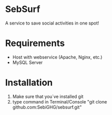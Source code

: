 # SebSurf
A service to save social activities in one spot!

# Requirements

 - Host with webservice (Apache, Nginx, etc.)
 - MySQL Server

# Installation

 1. Make sure that you´ve installed git
 2. type command in Terminal/Console "git clone github.com:SebiGHG/sebsurf.git"
